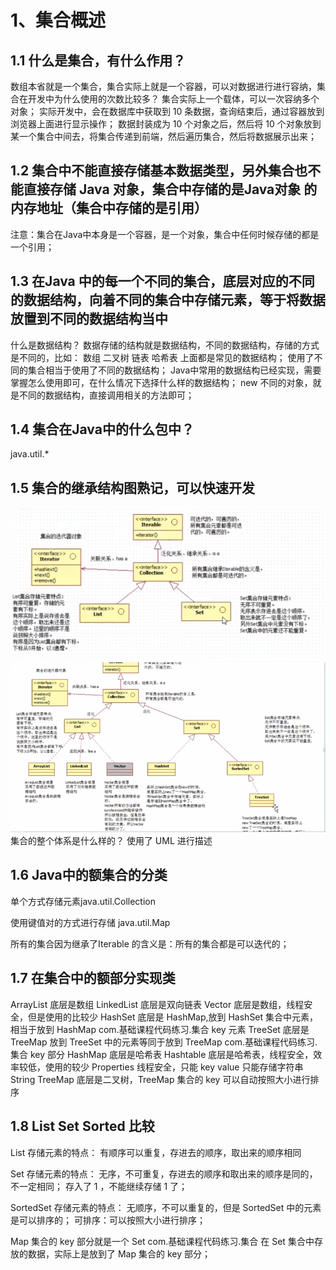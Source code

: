 # 1、集合概述
## 1.1 什么是集合，有什么作用？
数组本省就是一个集合，集合实际上就是一个容器，可以对数据进行进行容纳，集合在开发中为什么使用的次数比较多？
集合实际上一个载体，可以一次容纳多个对象；
实际开发中，会在数据库中获取到 10 条数据，查询结束后，通过容器放到浏览器上面进行显示操作；
数据封装成为 10 个对象之后，然后将 10 个对象放到某一个集合中间去，将集合传递到前端，然后遍历集合，然后将数据展示出来；
## 1.2 集合中不能直接存储基本数据类型，另外集合也不能直接存储 Java 对象，集合中存储的是Java对象 的内存地址（集合中存储的是引用）
注意：集合在Java中本身是一个容器，是一个对象，集合中任何时候存储的都是一个引用；
## 1.3 在Java 中的每一个不同的集合，底层对应的不同的数据结构，向着不同的集合中存储元素，等于将数据放置到不同的数据结构当中
什么是数据结构？
数据存储的结构就是数据结构，不同的数据结构，存储的方式是不同的，比如：
    数组
    二叉树
    链表
    哈希表
上面都是常见的数据结构；
使用了不同的集合相当于使用了不同的数据结构；
Java中常用的数据结构已经实现，需要掌握怎么使用即可，在什么情况下选择什么样的数据结构；
new 不同的对象，就是不同的数据结构，直接调用相关的方法即可；
## 1.4 集合在Java中的什么包中？
java.util.*

## 1.5 集合的继承结构图熟记，可以快速开发
![img_1.png](img_1.png)
![img_2.png](img_2.png)
集合的整个体系是什么样的？
使用了 UML 进行描述
## 1.6 Java中的额集合的分类
单个方式存储元素java.util.Collection

使用键值对的方式进行存储 java.util.Map

所有的集合因为继承了Iterable 的含义是：所有的集合都是可以迭代的；

## 1.7 在集合中的额部分实现类
ArrayList       底层是数组
LinkedList      底层是双向链表
Vector          底层是数组，线程安全，但是使用的比较少
HashSet         底层是 HashMap,放到 HashSet 集合中元素，相当于放到 HashMap com.基础课程代码练习.集合 key 元素
TreeSet         底层是 TreeMap 放到 TreeSet 中的元素等同于放到 TreeMap com.基础课程代码练习.集合 key 部分
HashMap         底层是哈希表
Hashtable       底层是哈希表，线程安全，效率较低，使用的较少
Properties      线程安全，只能 key value 只能存储字符串 String
TreeMap         底层是二叉树，TreeMap 集合的 key 可以自动按照大小进行排序

## 1.8 List Set Sorted 比较
List 存储元素的特点：
有顺序可以重复，存进去的顺序，取出来的顺序相同

Set 存储元素的特点：
无序，不可重复，存进去的顺序和取出来的顺序是同的，不一定相同；
存入了 1 ，不能继续存储 1 了；

SortedSet 存储元素的特点：
无顺序，不可以重复的，但是 SortedSet 中的元素是可以排序的；
可排序：可以按照大小进行排序；

Map 集合的 key 部分就是一个 Set com.基础课程代码练习.集合
在 Set 集合中存放的数据，实际上是放到了 Map 集合的 key 部分；



